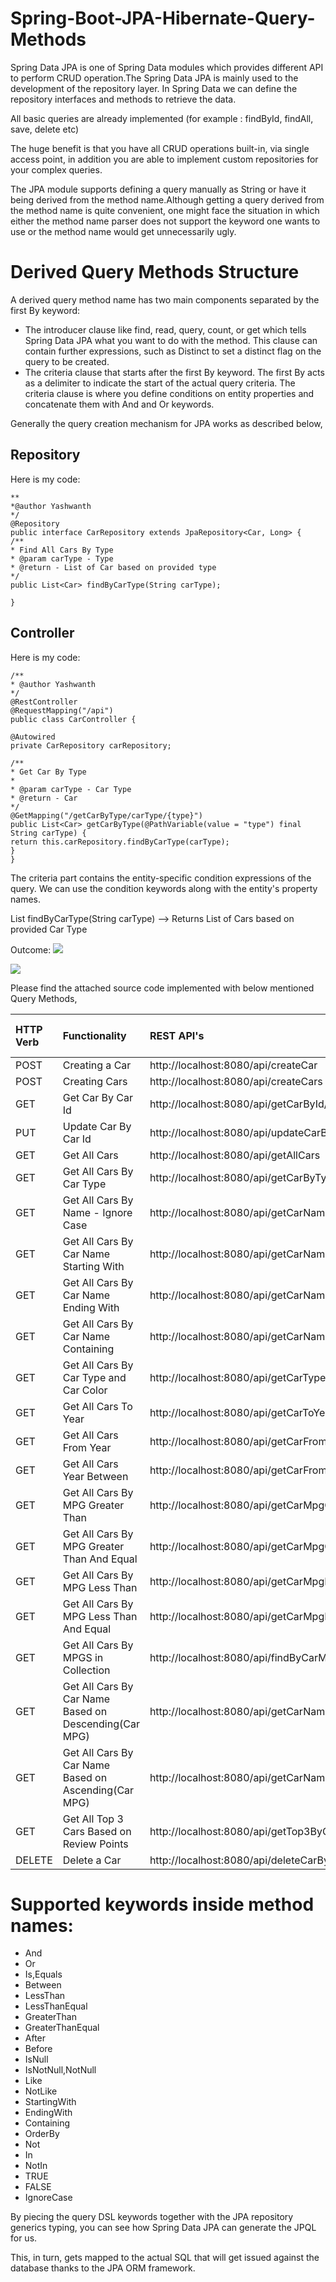 # Spring-Boot-JPA-Hibernate-Query-Methods

Spring Data JPA is one of Spring Data modules which provides different API to perform CRUD operation.The Spring Data JPA is mainly used to the development of the repository layer.
In Spring Data we can define the repository interfaces and methods to retrieve the data.

All basic queries are already implemented (for example : findById, findAll, save, delete etc)

The huge benefit is that you have all CRUD operations built-in, via single access point, in addition you are able to implement custom repositories for your complex queries.

The JPA module supports defining a query manually as String or have it being derived from the method name.Although getting a query derived from the method name is quite convenient, one might face the situation in which either the method name parser does not support the keyword one wants to use or the method name would get unnecessarily ugly.

# Derived Query Methods Structure

A derived query method name has two main components separated by the first By keyword:

+ The introducer clause like find, read, query, count, or get which tells Spring Data JPA what you want to do with the method. This clause can contain further expressions, such as Distinct to set a distinct flag on the query to be created.
+ The criteria clause that starts after the first By keyword. The first By acts as a delimiter to indicate the start of the actual query criteria. The criteria clause is where you define conditions on entity properties and concatenate them with And and Or keywords.

Generally the query creation mechanism for JPA works as described below,

## Repository

Here is my code:

	**
	*@author Yashwanth
	*/
	@Repository
	public interface CarRepository extends JpaRepository<Car, Long> {
	/**
	* Find All Cars By Type 
	* @param carType - Type
	* @return - List of Car based on provided type
	*/
	public List<Car> findByCarType(String carType);
	
	}

## Controller

Here is my code:

	/**
	* @author Yashwanth
	*/
	@RestController
	@RequestMapping("/api")
	public class CarController {

	@Autowired
	private CarRepository carRepository;

	/**
	* Get Car By Type
	* 
	* @param carType - Car Type
	* @return - Car
	*/
	@GetMapping("/getCarByType/carType/{type}")
	public List<Car> getCarByType(@PathVariable(value = "type") final String carType) {
	return this.carRepository.findByCarType(carType);
	}
	}


The criteria part contains the entity-specific condition expressions of the query. We can use the condition keywords along with the entity's property names.

 List<Car> findByCarType(String carType) --> Returns List of Cars based on provided Car Type

Outcome:
 ![](https://github.com/YashzAlphaGeek/Spring-Boot-JPA-Hibernate-Query-Methods/blob/master/imgs/Database.png)
 
 ![](https://github.com/YashzAlphaGeek/Spring-Boot-JPA-Hibernate-Query-Methods/blob/master/imgs/Fetching%20Car%20By%20Type.png)
 
Please find the attached source code implemented with below mentioned Query Methods,

|HTTP Verb|	Functionality                                	|REST API's                                                                                    |Supported Keyword inside Methods Names|	Sample                                    |
|:--------|:----------------------------------------------------|:---------------------------------------------------------------------------------------------|:-------------------------------------|:------------------------------------------|
|POST     |Creating a Car                                       |http://localhost:8080/api/createCar                                                           |                                      |save(car)                                  |
|POST     |Creating Cars                                        |http://localhost:8080/api/createCars                                                          |		                      |saveAll(cars)                              |
|GET      |Get Car By Car Id                                    |http://localhost:8080/api/getCarById/carId/6                                                  |		                      |findById(carId)                            |
|PUT      |Update Car By Car Id                                 |http://localhost:8080/api/updateCarById/carId/4                                               |		                      |save(car)                                  |
|GET	  |Get All Cars                                         |http://localhost:8080/api/getAllCars                                                          |		                      |findAll()                                  |
|GET      |Get All Cars By Car Type                             |http://localhost:8080/api/getCarByType/carType/AWD(All%20Wheel%20Drive)%20Type                      |		                      |findByCarType(carType)                     |
|GET      |Get All Cars By Name - Ignore Case                   |http://localhost:8080/api/getCarNameIgnoreCase/carName/dodge%20charger                          |IgnoreCase                            |findByCarNameIgnoreCase(carName)           |
|GET      |Get All Cars By Car Name Starting With               |http://localhost:8080/api/getCarNameStartingWith/carName/dodge                                |StartingWith                          |findByCarNameStartingWith(carName)         |
|GET      |Get All Cars By Car Name Ending With                 |http://localhost:8080/api/getCarNameEndingWith/carName/charger                                |EndingWith                            |findByCarNameEndingWith(carName)           |
|GET      |Get All Cars By Car Name Containing                  |http://localhost:8080/api/getCarNameContaining/carName/Cooper                                 |Containing	                      |findByCarNameContaining(carNameStr)        |
|GET      |Get All Cars By Car Type and Car Color               |http://localhost:8080/api/getCarTypeAndColor/carType/FWD(Four%20Wheel%20Drive)%20Type/carColor/White|And	                              |findByCarTypeAndCarColor(carType, carColor)|
|GET      |Get All Cars To Year                                 |http://localhost:8080/api/getCarToYearBefore/toYear/2021                                      |Before                                |findByCarToYearBefore(toYear)              |
|GET      |Get All Cars From Year                               |http://localhost:8080/api/getCarFromYearAfter/fromYear/2017                                   |After                                 |findByCarFromYearAfter(fromyear)           |
|GET      |Get All Cars Year Between                            |http://localhost:8080/api/getCarFromYearBetween/fromYear/2017/toYear/2020                     |Between	                              |findByCarFromYearBetween(fromYear, toYear) |
|GET      |Get All Cars By MPG Greater Than                     |http://localhost:8080/api/getCarMpgGreaterThan/mpg/20                                         |GreaterThan                           |findByCarMpgGreaterThan(carMpg)            |
|GET      |Get All Cars By MPG Greater Than And Equal           |http://localhost:8080/api/getCarMpgGreaterThanEqual/mpg/40                                    |GreaterThanEqual                      |findByCarMpgGreaterThanEqual(carMpg)       |
|GET      |Get All Cars By MPG Less Than                        |http://localhost:8080/api/getCarMpgLessThan/mpg/60                                            |LessThan                              |	findByCarMpgLessThan(carMpg)              |
|GET      |Get All Cars By MPG Less Than And Equal              |http://localhost:8080/api/getCarMpgLessThanEqual/mpg/50                                       |LessThanEqual                         |findByCarMpgLessThanEqual(carMpg)          |
|GET      |Get All Cars By MPGS in Collection                   |http://localhost:8080/api/findByCarMpgIn/mpgs/40,60                                           |In	                              |findByCarMpgIn(mpgs)                       |
|GET      |Get All Cars By Car Name Based on Descending(Car MPG)|http://localhost:8080/api/getCarNameOrderByCarMpgDesc/carName/Hyundai Genesis                 |OrderBy                               |findByCarNameOrderByCarMpgDesc(carName)    |
|GET      |Get All Cars By Car Name Based on Ascending(Car MPG) |http://localhost:8080/api/getCarNameOrderByCarMpgAsc/carName/Hyundai Genesis                  |OrderBy                               |findByCarNameOrderByCarMpgAsc(carName)     |
|GET      |Get All Top 3 Cars Based on Review Points            |http://localhost:8080/api/getTop3ByCarReviewPoints/reviewPoint/5                              |Top3By                                |findTop3ByCarReviewPoints(carReviewPoints) |
|DELETE   |Delete a Car                                         |http://localhost:8080/api/deleteCarById/carId/10                                              |		                      |delete(car)                                |



# Supported keywords inside method names:
 + And
 + Or
 + Is,Equals
 + Between
 + LessThan
 + LessThanEqual
 + GreaterThan
 + GreaterThanEqual
 + After
 + Before
 + IsNull
 + IsNotNull,NotNull
 + Like
 + NotLike
 + StartingWith
 + EndingWith
 + Containing
 + OrderBy
 + Not
 + In
 + NotIn
 + TRUE
 + FALSE
 + IgnoreCase

By piecing the query DSL keywords together with the JPA repository generics typing, you can see how Spring Data JPA can generate the JPQL for us.

This, in turn, gets mapped to the actual SQL that will get issued against the database thanks to the JPA ORM framework.
